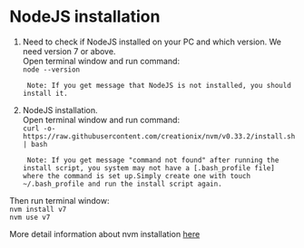 # NodeJS installation

1. Need to check if NodeJS installed on your PC and which version. We need version 7 or above.<br>Open terminal window and run command:<br> `node --version`                                                                                                 

   ```
    Note: If you get message that NodeJS is not installed, you should install it.
   ```

2. NodeJS installation. <br> Open terminal window and run command:<br> `curl -o- https://raw.githubusercontent.com/creationix/nvm/v0.33.2/install.sh | bash` <br>

   ```
    Note: If you get message "command not found" after running the install script, you system may not have a [.bash_profile file] where the command is set up.Simply create one with touch ~/.bash_profile and run the install script again.
   ```
Then run terminal window:<br>`nvm install v7`<br> `nvm use v7`

More detail information about nvm installation [here](https://github.com/creationix/nvm#install-script)


